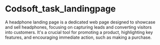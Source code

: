# Codsoft_task_landingpage
A headphone landing page is a dedicated web page designed to showcase and sell headphones, focusing on capturing leads and converting visitors into customers. It's a crucial tool for promoting a product, highlighting key features, and encouraging immediate action, such as making a purchase.
